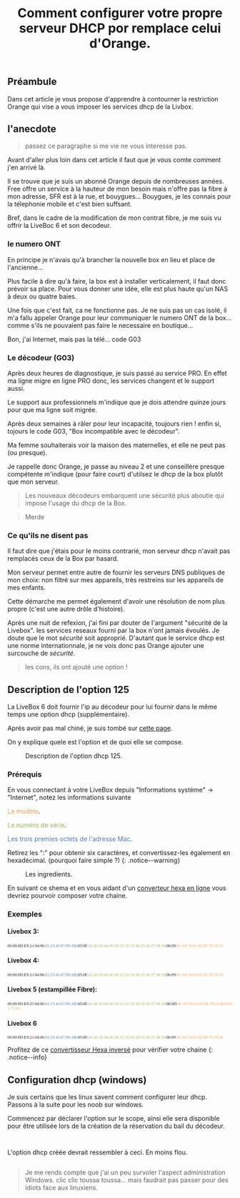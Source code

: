 ﻿---
title: "Comment configurer votre propre serveur DHCP por remplace celui d'Orange."
excerpt: "Je vous décrypte la composition de l'option dhcp nécessaire au fonctionnent du décodeur Orange et à l'éradication du code erreur G03"
category: Hors-Series
classes: wide
comments: true
tags: 
  - orange
  - livebox
  - dhcp
---

## Préambule

Dans cet article je vous propose d'apprendre à contourner la restriction Orange qui vise a vous imposer les services dhcp de la Livbox.

## l'anecdote

> passez ce paragraphe si me vie ne vous interesse pas.

Avant d'aller plus loin dans cet article il faut que je vous comte comment j'en arrivé là.

Il se trouve que je suis un abonné Orange depuis de nombreuses années. Free offre un service à la hauteur de mon besoin mais n'offre pas la fibre à mon adresse, SFR est à la rue, et bouygues... Bouygues, je les connais pour la télephonie mobile et c'est bien suffsant.

Bref, dans le cadre de la modification de mon contrat fibre, je me suis vu offrir la LiveBoc 6 et son decodeur.

### le numero ONT

En principe je n'avais qu'à brancher la nouvelle box en lieu et place de l'ancienne...

Plus facile à dire qu'à faire, la box est à installer verticalement, il faut donc prévoir sa place. Pour vous donner une idée, elle est plus haute qu'un NAS à deux ou quatre baies.

Une fois que c'est fait, ca ne fonctionne pas. Je ne suis pas un cas isolé, il m'a fallu appeler Orange pour leur communiquer le numero ONT de la box... comme s'ils ne pouvaient pas faire le necessaire en boutique...

Bon, j'ai Internet, mais pas la télé... code G03

### Le décodeur (G03)

Après deux heures de diagnostique, je suis passé au service PRO. En effet ma ligne migre en ligne PRO donc, les services changent et le support aussi.

Le support aux professionnels m'indique que je dois attendre quinze jours pour que ma ligne soit migrée. 

Après deux semaines à râler pour leur incapacité, toujours rien ! enfin si, tojours le code G03, "Box incompatible avec le décodeur".

Ma femme souhaiterais voir la maison des maternelles, et elle ne peut pas (ou presque).

Je rappelle donc Orange, je passe au niveau 2 et une conseillère presque compétente m'indique (pour faire court) d'utilsez le dhcp de la box plutôt que mon serveur. 

> Les nouveaux décodeurs embarquent une sécurité plus aboutie qui impose l'usage du dhcp de la Box.

> Merde

### Ce qu'ils ne disent pas

Il faut dire que j'étais pour le moins contrarié, mon serveur dhcp n'avait pas remplacés ceux de la Box par hasard.

Mon serveur permet entre autre de fournir les serveurs DNS publiques de mon choix: non filtré sur mes appareils, très restreins sur les appareils de mes enfants.

Cette démarche me permet également d'avoir une résolution de nom plus propre (c'est une autre drôle d'histoire).

Après une nuit de refexion, j'ai fini par douter de l'argument "sécurité de la Livebox". les services reseaux fourni par la box n'ont jamais évoulés. Je doute que le mot _sécurité_ soit approprié. D'autant que le service dhcp est une norme internationnale, je ne vois donc pas Orange ajouter une surcouche de _sécurité_.

> les cons, ils ont ajouté une option !



## Description de l'option 125

La LiveBox 6 doit fournir l'ip au décodeur pour lui fournir dans le même temps une option dhcp (supplémentaire).

Après avoir pas mal chiné, je suis tombé sur [cette page](https://forums.framboise314.fr/viewtopic.php?t=5960).

On y explique quele est l'option et de quoi elle se compose.

<figure style="width: 640px" class="align-center">
  <img src="{{ site.url }}{{ site.baseurl }}/assets/images/2024-02-13_21h17_04.webp" alt="">
  <figcaption>Description de l'option dhcp 125.</figcaption>
</figure> 

### Prérequis

En vous connectant à votre LiveBox depuis "Informations système" → "Internet", notez les informations suivante


<span style="color: #F59D56">Le modèle</span>.

<span style="color: #96B656">Le numéro de série</span>.

<span style="color: #527AAE">Les trois premies octets de l'adresse Mac</span>.

Retirez les ":" pour obtenir six caractères, et convertissez-les également en hexadécimal. (pourquoi faire simple ?)
{: .notice--warning}

<figure style="width: 500px" class="align-center">
  <img src="{{ site.url }}{{ site.baseurl }}/assets/images/2024-02-14_22h51_27.webp" alt="">
  <figcaption>Les ingredients.</figcaption>
</figure> 

En suivant ce shema et en vous aidant d'un [converteur hexa en ligne](https://string-functions.com/string-hex.aspx) vous devriez pourvoir composer votre chaine.

### Exemples

#### Livebox 3:

<span style="font-family:consolas; font-size:0.65em;">00:00:0D:E9:2<span style="color: #BA4642">4</span>:04:06:<span style="color: #527AAE">01:23:45:67:89:AB</span>:05:0F<span style="color: #96B656">:41:42:43:44:45:30:31:32:33:34:35:36:37:38:39</span>:06:09:<span style="color: #F59D56">4C:69:76:65:62:6F:78:20:33</span></span>

#### Livebox 4:

<span style="font-family:consolas; font-size:0.65em;">00:00:0D:E9:2<span style="color: #BA4642">4</span>:04:06:<span style="color: #527AAE">01:23:45:67:89:AB</span>:05:0F<span style="color: #96B656">:41:42:43:44:45:30:31:32:33:34:35:36:37:38:39</span>:06:09:<span style="color: #F59D56">4C:69:76:65:62:6F:78:20:34</span></span>

#### Livebox 5 (estampillée Fibre):

<span style="font-family:consolas; font-size:0.65em;">00:00:0D:E9:2<span style="color: #BA4642">8</span>:04:06:<span style="color: #527AAE">01:23:45:67:89:AB</span>:05:0F:<span style="color: #96B656">41:42:43:44:45:30:31:32:33:34:35:36:37:38:39</span>:06:0D:<span style="color: #F59D56">4C:69:76:65:62:6F:78:20:46:69:62:72:65</span></span>

#### Livebox 6

<span style="font-family:consolas; font-size:0.65em;">00:00:0D:E9:2<span style="color: #BA4642">4</span>:04:06:<span style="color: #527AAE">01:23:45:67:89:AB</span>:05:0F:<span style="color: #96B656">41:42:43:44:45:30:31:32:33:34:35:36:37:38:39</span>:06:09<span style="color: #F59D56">:4C:69:76:65:62:6F:78:20:36</span></span>

Profitez de ce [convertisseur Hexa inversé](https://string-functions.com/hex-string.aspx) pour vérifier votre chaine
{: .notice--info}

## Configuration dhcp (windows)

Je suis certains que les linux savent comment configurer leur dhcp. Passons à la suite pour les noob sur windows.

Commencez par déclarer l'option sur le scope, ainsi elle sera disponible pour être utilisée lors de la création de la réservation du bail du décodeur.

<figure style="width: 500px" class="align-center">
  <img src="{{ site.url }}{{ site.baseurl }}/assets/images/2024-02-11_10h34_11.webp" alt="">
</figure> 

<figure style="width: 500px" class="align-center">
  <img src="{{ site.url }}{{ site.baseurl }}/assets/images/2024-02-11_10h39_55.webp" alt="">
</figure> 

L'option dhcp créée devrait ressembler à ceci. En moins flou.

<figure style="width: 500px" class="align-center">
  <img src="{{ site.url }}{{ site.baseurl }}/assets/images/2024-02-11_10h34_11.webp" alt="">
</figure> 

> Je me rends compte que j'ai un peu survoler l'aspect administration Windows. clic clic toussa toussa... mais faudrait pas passer pour des idiots face aux linuxiens.

